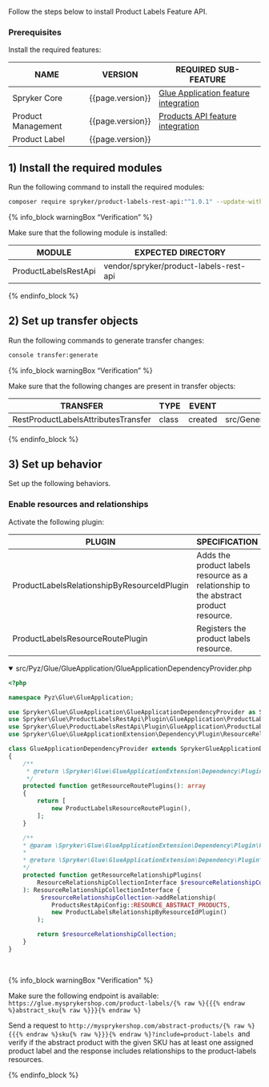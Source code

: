 

Follow the steps below to install Product Labels Feature API.

### Prerequisites
Install the required features:

| NAME | VERSION | REQUIRED SUB-FEATURE |
| --- | --- | --- |
| Spryker Core | {{page.version}} | [Glue Application feature integration](/docs/pbc/all/miscellaneous/{{page.version}}/install-and-upgrade/install-glue-api/install-the-spryker-core-glue-api.html) |
| Product Management | {{page.version}} | [Products API feature integration](/docs/scos/dev/feature-integration-guides/{{page.version}}/glue-api/glue-api-product-feature-integration.html) |
| Product Label | {{page.version}} | |


## 1) Install the required modules

Run the following command to install the required modules:

```bash
composer require spryker/product-labels-rest-api:"^1.0.1" --update-with-dependencies
```

{% info_block warningBox “Verification” %}

Make sure that the following module is installed:

| MODULE | EXPECTED DIRECTORY |
| --- | --- |
| ProductLabelsRestApi | vendor/spryker/product-labels-rest-api |

{% endinfo_block %}

## 2) Set up transfer objects

Run the following commands to generate transfer changes:

```bash
console transfer:generate
```

{% info_block warningBox “Verification” %}

Make sure that the following changes are present in transfer objects:

| TRANSFER | TYPE | EVENT | PATH |
| --- | --- | --- | --- |
| RestProductLabelsAttributesTransfer | class | created | src/Generated/Shared/Transfer/RestProductLabelsAttributesTransfer |

{% endinfo_block %}

## 3) Set up behavior

Set up the following behaviors.

### Enable resources and relationships

Activate the following plugin:

| PLUGIN | SPECIFICATION | PREREQUISITES | NAMESPACE |
| --- | --- | --- | --- |
| ProductLabelsRelationshipByResourceIdPlugin | Adds the product labels resource as a relationship to the abstract product resource. | None | Spryker\Glue\ProductLabelsRestApi\Plugin\GlueApplication\ProductLabelsRelationshipByResourceIdPlugin |
| ProductLabelsResourceRoutePlugin |Registers the product labels resource.  | None | Spryker\Glue\ProductLabelsRestApi\Plugin\GlueApplication\ProductLabelsResourceRoutePlugin |

<details open>
<summary markdown='span'>src/Pyz/Glue/GlueApplication/GlueApplicationDependencyProvider.php</summary>

```php
<?php

namespace Pyz\Glue\GlueApplication;

use Spryker\Glue\GlueApplication\GlueApplicationDependencyProvider as SprykerGlueApplicationDependencyProvider;
use Spryker\Glue\ProductLabelsRestApi\Plugin\GlueApplication\ProductLabelsRelationshipByResourceIdPlugin;
use Spryker\Glue\ProductLabelsRestApi\Plugin\GlueApplication\ProductLabelsResourceRoutePlugin;
use Spryker\Glue\GlueApplicationExtension\Dependency\Plugin\ResourceRelationshipCollectionInterface;

class GlueApplicationDependencyProvider extends SprykerGlueApplicationDependencyProvider
{
    /**
     * @return \Spryker\Glue\GlueApplicationExtension\Dependency\Plugin\ResourceRoutePluginInterface[]
     */
    protected function getResourceRoutePlugins(): array
    {
        return [
            new ProductLabelsResourceRoutePlugin(),
        ];
    }

    /**
    * @param \Spryker\Glue\GlueApplicationExtension\Dependency\Plugin\ResourceRelationshipCollectionInterface $resourceRelationshipCollection
    *
    * @return \Spryker\Glue\GlueApplicationExtension\Dependency\Plugin\ResourceRelationshipCollectionInterface
    */
    protected function getResourceRelationshipPlugins(
        ResourceRelationshipCollectionInterface $resourceRelationshipCollection
    ): ResourceRelationshipCollectionInterface {
         $resourceRelationshipCollection->addRelationship(
            ProductsRestApiConfig::RESOURCE_ABSTRACT_PRODUCTS,
            new ProductLabelsRelationshipByResourceIdPlugin()
        );

        return $resourceRelationshipCollection;
    }
}
```

<br>
</details>

{% info_block warningBox "Verification" %}

Make sure the following endpoint is available: `https://glue.mysprykershop.com/product-labels/{% raw %}{{{% endraw %}abstract_sku{% raw %}}}{% endraw %}`

Send a request to `http://mysprykershop.com/abstract-products/{% raw %}{{{% endraw %}sku{% raw %}}}{% endraw %}?include=product-labels `and verify if the abstract product with the given SKU has at least one assigned product label and the response includes relationships to the product-labels resources.

{% endinfo_block %}
